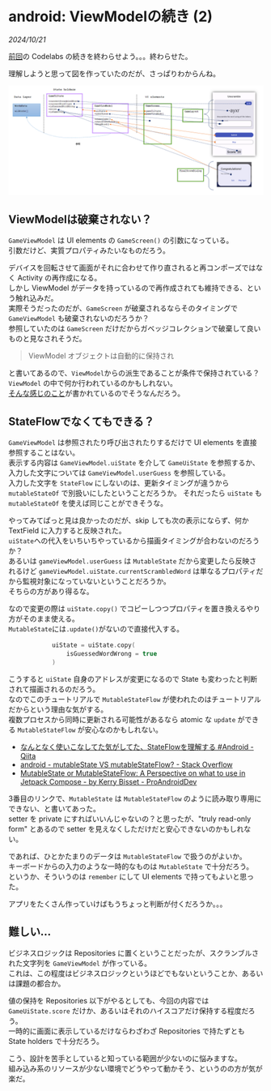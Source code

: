 # android: ViewModelの続き (2)

<i>2024/10/21</i>

[前回](20241020-and.md)の Codelabs の続きを終わらせよう。。。終わらせた。

理解しようと思って図を作っていたのだが、さっぱりわからんね。

![image](20241021a-1.png)

## ViewModelは破棄されない？

`GameViewModel` は UI elements の `GameScreen()` の引数になっている。  
引数だけど、実質プロパティみたいなものだろう。

デバイスを回転させて画面がそれに合わせて作り直されると再コンポーズではなく Activity の再作成になる。  
しかし ViewModel がデータを持っているので再作成されても維持できる、という触れ込みだ。  
実際そうだったのだが、`GameScreen` が破棄されるならそのタイミングで `GameViewModel` も破棄されないのだろうか？  
参照していたのは `GameScreen` だけだからガベッジコレクションで破棄して良いものと見なされそうだ。

> ViewModel オブジェクトは自動的に保持され

と書いてあるので、`ViewModel`からの派生であることが条件で保持されている？  
`ViewModel` の中で何か行われているのかもしれない。  
[そんな感じのこと](https://developer.android.com/reference/kotlin/androidx/lifecycle/ViewModel)が書かれているのでそうなんだろう。

## StateFlowでなくてもできる？

`GameViewModel` は参照されたり呼び出されたりするだけで UI elements を直接参照することはない。  
表示する内容は `GameViewModel.uiState` を介して `GameUiState` を参照するか、入力した文字については `GameViewModel.userGuess` を参照している。  
入力した文字を `StateFlow` にしないのは、更新タイミングが違うから `mutableStateOf` で別扱いにしたということだろうか。
それだったら `uiState` も `mutableStateOf` を使えば同じことができそうな。

やってみてぱっと見は良かったのだが、skip しても次の表示にならず、何か TextField に入力すると反映された。  
`uiState`への代入をいちいちやっているから描画タイミングが合わないのだろうか？  
あるいは `gameViewModel.userGuess` は `MutableState` だから変更したら反映されるけど `gameViewModel.uiState.currentScrambledWord` は単なるプロパティだから監視対象になっていないということだろうか。  
そちらの方があり得るな。

なので変更の際は `uiState.copy()` でコピーしつつプロパティを置き換えるやり方がそのまま使える。  
`MutableState`には`.update()`がないので直接代入する。

```kotlin
            uiState = uiState.copy(
                isGuessedWordWrong = true
            )
```

こうすると `uiState` 自身のアドレスが変更になるので State も変わったと判断されて描画されるのだろう。  
なのでこのチュートリアルで `MutableStateFlow` が使われたのはチュートリアルだからという理由な気がする。  
複数プロセスから同時に更新される可能性があるなら atomic な `update` ができる `MutableStateFlow` が安心なのかもしれない。  

* [なんとなく使いこなしてた気がしてた、StateFlowを理解する #Android - Qiita](https://qiita.com/takagimeow/items/2271c8a843b8caf92ebe)
* [android - mutableState VS mutableStateFlow? - Stack Overflow](https://stackoverflow.com/questions/70217780/mutablestate-vs-mutablestateflow)
* [MutableState or MutableStateFlow: A Perspective on what to use in Jetpack Compose - by Kerry Bisset - ProAndroidDev](https://proandroiddev.com/mutablestate-or-mutablestateflow-a-perspective-on-what-to-use-in-jetpack-compose-ccec0af7abbf)

3番目のリンクで、`MutableState` は `MutableStateFlow` のように読み取り専用にできない、と書いてあった。  
setter を private にすればいいんじゃないの？と思ったが、"truly read-only form" とあるので setter を見えなくしただけだと安心できないのかもしれない。

であれば、ひとかたまりのデータは `MutableStateFlow` で扱うのがよいか。  
キーボードからの入力のような一時的なものは `MutableState` で十分だろう。  
というか、そういうのは `remember` にして UI elements で持ってもよいと思った。

アプリをたくさん作っていけばもうちょっと判断が付くだろうか。。。

## 難しい...

ビジネスロジックは Repositories に置くということだったが、スクランブルされた文字列を `GameViewModel` が作っている。  
これは、この程度はビジネスロジックというほどでもないということか、あるいは課題の都合か。  

値の保持を Repositories 以下がやるとしても、今回の内容では `GameUiState.score` だけか、あるいはそれのハイスコアだけ保持する程度だろう。  
一時的に画面に表示しているだけならわざわざ Repositories で持たずとも State holders で十分だろう。

こう、設計を苦手としていると知っている範囲が少ないのに悩みますな。  
組み込み系のリソースが少ない環境でどうやって動かそう、というのの方が気が楽だ。

